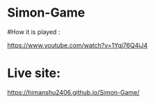 # Simon-Game

#How it is played : 

https://www.youtube.com/watch?v=1Yqj76Q4jJ4

# Live site: 

https://himanshu2406.github.io/Simon-Game/

